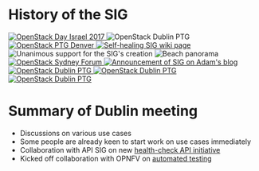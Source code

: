 <!-- .slide: data-state="section-break" id="history" data-timing="40" -->
# History of the SIG


<!-- .slide: data-state="blank-slide" class="full-screen" id="israel" data-menu-title="OpenStack Day Israel" data-timing="40" -->
<a href="https://aspiers.github.io/openstack-day-israel-2017-compute-ha/">
    <img alt="OpenStack Day Israel 2017" data-src="images/Israel.png"/>
</a>


<!-- .slide: data-state="blank-slide" class="full-screen" id="ptg" data-menu-title="PTG" data-timing="40" -->
<img alt="OpenStack Dublin PTG" data-src="images/PTG-logo.png"/>


<!-- .slide: data-state="blank-slide" class="full-screen" id="denver-ptg" data-menu-title="Denver PTG" data-timing="40" -->
<a href="https://etherpad.openstack.org/p/self-healing-ptg-rocky">
    <img alt="OpenStack PTG Denver" data-src="images/Denver.jpg"/>
</a>


<!-- .slide: data-state="blank-slide" class="full-screen" id="wiki" data-menu-title="Wiki page" data-timing="40" -->
<a href="https://wiki.openstack.org/wiki/Self-healing_SIG">
    <img alt="Self-healing SIG wiki page" data-src="images/wiki.png"/>
</a>


<!-- .slide: data-state="blank-slide" class="full-screen" id="creation" data-menu-title="Approving creation" data-timing="10s" -->
<img alt="Unanimous support for the SIG's creation" data-src="images/support-creation.png"/>


<!-- .slide: data-state="blank-slide" class="full-screen" id="scope" data-menu-title="Scope" data-timing="10s" -->
<img alt="Beach panorama" data-src="images/beach-pano-16x9.jpg"/>


<!-- .slide: data-state="blank-slide" class="full-screen" id="scope-poll" data-menu-title="Deciding SIG scope" data-timing="10s" -->
<img alt="" data-src="images/scope.png"/>


<!-- .slide: data-state="blank-slide" class="full-screen" id="name-poll" data-menu-title="Deciding the SIG's name" data-timing="10s" -->
<img alt="" data-src="images/name.png"/>


<!-- .slide: data-state="blank-slide" class="full-screen" id="sydney-forum" data-menu-title="Sydney Forum" data-timing="40" -->
<a href="https://etherpad.openstack.org/p/self-healing-rocky-forum">
    <img alt="OpenStack Sydney Forum" data-src="images/Sydney.jpg"/>
</a>


<!-- .slide: data-state="blank-slide" class="full-screen" id="blog" data-menu-title="Blog" data-timing="40" -->
<a href="https://blog.adamspiers.org/2017/11/24/announcing-openstacks-self-healing-sig/">
    <img alt="Announcement of SIG on Adam's blog" data-src="images/SIG-announcement-blog.png"/>
</a>


<!-- .slide: data-state="blank-slide" class="full-screen" id="dublin-ptg" data-menu-title="Dublin PTG" data-timing="40" -->
<a href="https://etherpad.openstack.org/p/self-healing-queens-ptg">
    <img alt="OpenStack Dublin PTG" data-src="images/Dublin.jpg"/>
</a>


<!-- .slide: data-state="blank-slide" class="full-screen" id="dublin-photo" data-menu-title="Group photo" data-timing="40" -->
<a href="https://etherpad.openstack.org/p/self-healing-queens-ptg">
    <img alt="OpenStack Dublin PTG" data-src="images/self-healing-PTG-Dublin.jpeg"/>
</a>


<!-- .slide: data-state="blank-slide" class="full-screen" id="dublin-blog" data-menu-title="Dublin blog" data-timing="40" -->
<a href="https://blog.adamspiers.org/2018/03/09/openstack-ptg-dublin/">
    <img alt="OpenStack Dublin PTG" data-src="images/PTG-blog.png"/>
</a>


<!-- .slide: data-state="normal" id="dublin-results" data-menu-title="Dublin results" data-timing="40" -->
# Summary of Dublin meeting

*   Discussions on various use cases
*   Some people are already keen to start work on use cases immediately
*   Collaboration with API SIG on new
    [health-check API initiative](https://review.openstack.org/#/c/531456/)
*   Kicked off collaboration with OPNFV on
    [automated testing](https://etherpad.openstack.org/p/extreme-testing-contacts)
